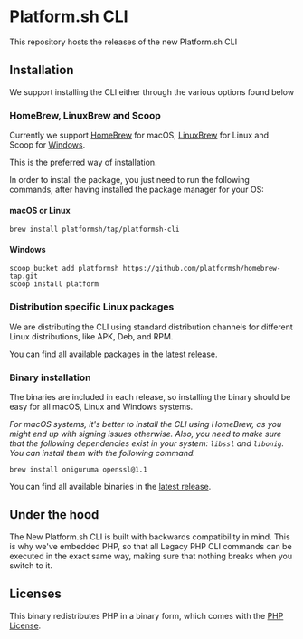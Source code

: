 # Platform.sh CLI

This repository hosts the releases of the new Platform.sh CLI

## Installation

We support installing the CLI either through the various options found below

### HomeBrew, LinuxBrew and Scoop

Currently we support [HomeBrew](https://docs.brew.sh/) for macOS, [LinuxBrew](https://docs.brew.sh/Homebrew-on-Linux) for Linux and Scoop for [Windows](https://scoop.sh/).

This is the preferred way of installation.

In order to install the package, you just need to run the following commands, after having installed the package manager for your OS:

#### macOS or Linux

```console
brew install platformsh/tap/platformsh-cli
```

#### Windows

```console
scoop bucket add platformsh https://github.com/platformsh/homebrew-tap.git
scoop install platform
```

### Distribution specific Linux packages

We are distributing the CLI using standard distribution channels for different Linux distributions, like APK, Deb, and RPM.

You can find all available packages in the [latest release](https://github.com/platformsh/cli/releases/latest).

### Binary installation

The binaries are included in each release, so installing the binary should be easy for all macOS, Linux and Windows systems.

_For macOS systems, it's better to install the CLI using HomeBrew, as you might end up with signing issues otherwise. Also, you need to make sure that the following dependencies exist in your system: `libssl` and `libonig`. You can install them with the following command._

```console
brew install oniguruma openssl@1.1
```

You can find all available binaries in the [latest release](https://github.com/platformsh/cli/releases/latest).

## Under the hood

The New Platform.sh CLI is built with backwards compatibility in mind. This is why we've embedded PHP, so that all Legacy PHP CLI commands can be executed in the exact same way, making sure that nothing breaks when you switch to it.

## Licenses

This binary redistributes PHP in a binary form, which comes with the [PHP License](https://www.php.net/license/3_01.txt).
